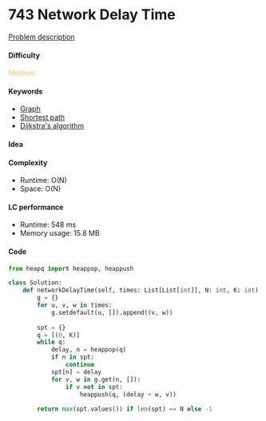 743 Network Delay Time
=======================
[Problem description](https://leetcode.com/problems/network-delay-time/)

#### Difficulty
<span style="color:#FABC60">Medium</span>

#### Keywords
- [Graph](../categories/graph.md)
- [Shortest path](../categories/shortest_path.md)
- [Dijkstra's algorithm](../categories/dijkstra.md)
  
#### Idea


#### Complexity
- Runtime: O(N)
- Space: O(N)
  
#### LC performance
- Runtime: 548 ms
- Memory usage: 15.8 MB

#### Code
```python
from heapq import heappop, heappush

class Solution:
    def networkDelayTime(self, times: List[List[int]], N: int, K: int) -> int:
        g = {}
        for u, v, w in times:
            g.setdefault(u, []).append((v, w))
            
        spt = {}
        q = [(0, K)]
        while q:
            delay, n = heappop(q)
            if n in spt:
                continue
            spt[n] = delay
            for v, w in g.get(n, []):
                if v not in spt:
                    heappush(q, (delay + w, v))
        
        return max(spt.values()) if len(spt) == N else -1
```